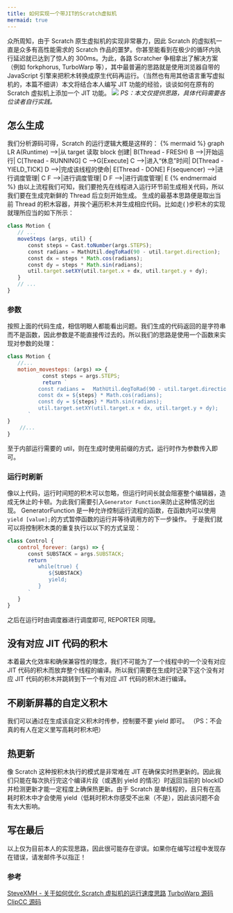 ```yaml
---
title: 如何实现一个带JIT的Scratch虚拟机
mermaid: true
---
```


众所周知，由于 Scratch 原生虚拟机的实现非常暴力，因此 Scratch 的虚拟机一直是众多有高性能需求的 Scratch 作品的噩梦。你甚至能看到在极少的循环内执行延迟就已达到了惊人的 300ms。为此，各路 Scratcher 争相拿出了解决方案（例如 forkphorus, TurboWarp 等），其中最普遍的思路就是使用浏览器自带的 JavaScript 引擎来把积木转换成原生代码再运行。（当然也有用其他语言重写虚拟机的，本篇不细讲）本文将结合本人编写 JIT 功能的经验，谈谈如何在原有的 Scratch 虚拟机上添加一个 JIT 功能。
![](https://s6.jpg.cm/2021/11/12/Iae5CH.gif)
*PS：本文仅提供思路，具体代码需要各位读者自行实践。*
## 怎么生成
我们分析源码可得，Scratch 的运行逻辑大概是这样的：
{% mermaid %}
graph LR
    A(Runtime) -->|从 target 读取 block 创建| B(Thread - FRESH)
    B -->|开始运行| C[Thread - RUNNING]
    C -->G[Execute]
    C -->|进入“休息”时间| D[Thread - YIELD_TICK]
    D -->|完成该线程的使命| E[Thread - DONE]
    F(sequencer) -->|进行调度管理| C
    F -->|进行调度管理| D
    F -->|进行调度管理| E
{% endmermaid %}
由以上流程我们可知，我们要抢先在线程进入运行环节前生成相关代码，所以我们要在生成完新鲜的 Thread 后立刻开始生成。
生成的最基本思路便是取出当前 Thread 的积木容器，并挨个遍历积木并生成相应代码。比如走( )步积木的实现就理所应当的如下所示：
```javascript
class Motion {
　　// ...
　　moveSteps (args, util) {
　　　　const steps = Cast.toNumber(args.STEPS);
　　　　const radians = MathUtil.degToRad(90 - util.target.direction);
　　　　const dx = steps * Math.cos(radians);
　　　　const dy = steps * Math.sin(radians);
　　　　util.target.setXY(util.target.x + dx, util.target.y + dy);
　　}
　　// ...
}
```
### 参数
按照上面的代码生成，相信明眼人都能看出问题。我们生成的代码返回的是字符串而不是函数，因此参数是不能直接传过去的。所以我们的思路是使用一个函数来实现对参数的处理：
```javascript
class Motion {
　　//...
　　motion_movesteps: (args) => {
        　　const steps = args.STEPS;
        　　return `
　　　　　　const radians = 　MathUtil.degToRad(90 - util.target.direction);
　　　　　　const dx = ${steps} * Math.cos(radians);
　　　　　　const dy = ${steps} * Math.sin(radians);
　　　　　　util.target.setXY(util.target.x + dx, util.target.y + dy);
　　　　`
}
    //...
}
```
至于内部运行需要的 util，则在生成时使用前缀的方式，运行时作为参数传入即可。
### 运行时刷新
像以上代码，运行时间短的积木可以忽略，但运行时间长就会阻塞整个编辑器，造成无休止的卡顿。为此我们需要引入``Generator Function``来防止这种情况的出现。
GeneratorFunction 是一种允许控制运行流程的函数，在函数内可以使用``yield [value];``的方式暂停函数的运行并等待调用方的下一步操作。
于是我们就可以将控制积木类的重复执行以以下的方式呈现：
```javascript
class Control {
　　control_forever: (args) => {
　　　　const SUBSTACK = args.SUBSTACK;
　　　　return `
　　　　　　while(true) {
　　　　　　　　${SUBSTACK}
　　　　　　　　yield;
　　　　　　}
　　　　`
　　}
}
```
之后在运行时由调度器进行调度即可, REPORTER 同理。
## 没有对应 JIT 代码的积木
本着最大化效率和确保兼容性的理念，我们不可能为了一个线程中的一个没有对应 JIT 代码的积木而放弃整个线程的编译。所以我们需要在生成时记录下这个没有对应 JIT 代码的积木并跳转到下一个有对应 JIT 代码的积木进行编译。
## 不刷新屏幕的自定义积木
我们可以通过在生成该自定义积木时传参，控制要不要 yield 即可。
（PS：不会真的有人在定义里写高耗时积木吧）
## 热更新
像 Scratch 这种按积木执行的模式是非常难在 JIT 在确保实时热更新的。因此我们只能在每次执行完这个编译片段（或遇到 yield 的情况）时返回当前的 blockID 并检测更新才能一定程度上确保热更新。由于 Scratch 是单线程的，且只有在高耗时积木中才会使用 yield（低耗时积木你感受不出来（不是），因此该问题不会有太大影响。
## 写在最后
以上仅为目前本人的实现思路，因此很可能存在谬误。如果你在编写过程中发现存在错误，请发邮件予以指正！
### 参考
[SteveXMH - 关于如何优化 Scratch 虚拟机的运行速度思路](https://steve-xmh.github.io/blog/2020/05/16/scratchvmjit/)
[TurboWarp 源码](https://github.com/TurboWarp/scratch-vm/)
[ClipCC 源码](https://github.com/Clipteam/clipcc-vm/)
